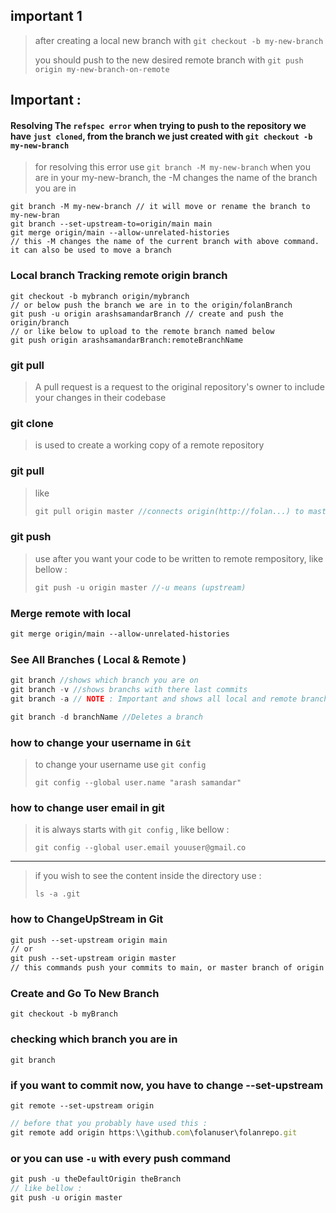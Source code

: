 ## important 1

> after creating a local new branch with `git checkout -b my-new-branch`
>
> you should push to the new desired remote branch with `git push origin my-new-branch-on-remote`

## Important :

#### Resolving The `refspec error` when trying to push to the repository we have `just cloned`, from the branch we just created with `git checkout -b my-new-branch`

> for resolving this error use `git branch -M my-new-branch` when you are in your my-new-branch, the -M changes the name of the branch you are in

```text
git branch -M my-new-branch // it will move or rename the branch to my-new-bran
git branch --set-upstream-to=origin/main main
git merge origin/main --allow-unrelated-histories
// this -M changes the name of the current branch with above command. it can also be used to move a branch
```

### Local branch Tracking remote origin branch

```text
git checkout -b mybranch origin/mybranch
// or below push the branch we are in to the origin/folanBranch
git push -u origin arashsamandarBranch // create and push the origin/branch
// or like below to upload to the remote branch named below
git push origin arashsamandarBranch:remoteBranchName
```

### git pull

> A pull request is a request to the original repository's owner to include your changes in their codebase

### git clone

> is used to create a working copy of a remote repository

### git pull

> like
>
> ```javascript
> git pull origin master //connects origin(http://folan...) to master and pull it
> ```

### git push

> use after you want your code to be written to remote rempository, like bellow :
>
> ```javascript
> git push -u origin master //-u means (upstream)
> ```

### Merge remote with local
```markdown
git merge origin/main --allow-unrelated-histories
```

### See All Branches ( Local & Remote )

```javascript
git branch //shows which branch you are on
git branch -v //shows branchs with there last commits
git branch -a // NOTE : Important and shows all local and remote branches

git branch -d branchName //Deletes a branch
```

### how to change your username in `Git`

> to change your username use `git config`
>
> ```
> git config --global user.name "arash samandar"
> ```

### how to change user email in git

> it is always starts with `git config` , like bellow :
>
> ```
> git config --global user.email youuser@gmail.co
> ```

----------------

> if you wish to see the content inside the directory use :
>
> ```
> ls -a .git
> ```

### how to ChangeUpStream in Git

```tex
git push --set-upstream origin main
// or
git push --set-upstream origin master
// this commands push your commits to main, or master branch of origin (remote )
```

### Create and Go To New Branch

```text
git checkout -b myBranch
```

### checking which branch you are in

```text
git branch
```

### if you want to commit now, you have to change --set-upstream

```text
git remote --set-upstream origin
```

```javascript
// before that you probably have used this :
git remote add origin https:\\github.com\folanuser\folanrepo.git
```

### or you can use `-u` with every push command

```javascript
git push -u theDefaultOrigin theBranch
// like bellow :
git push -u origin master
```

